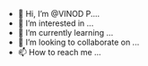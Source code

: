 - 👋 Hi, I’m @VINOD P....
- 👀 I’m interested in ...
- 🌱 I’m currently learning ...
- 💞️ I’m looking to collaborate on ...
- 📫 How to reach me ...

<!---
VINODPKOTI/VINODPKOTI is a ✨ special ✨ repository because its `README.md` (this file) appears on your GitHub profile.
You can click the Preview link to take a look at your changes.
--->
